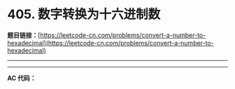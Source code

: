 # 405. 数字转换为十六进制数

**题目链接：**[https://leetcode-cn.com/problems/convert-a-number-to-hexadecimal](https://leetcode-cn.com/problems/convert-a-number-to-hexadecimal)

---

<Cards card="leetcode_405_convert-a-number-to-hexadecimal"></Cards>

---

**AC 代码：**

```java

```